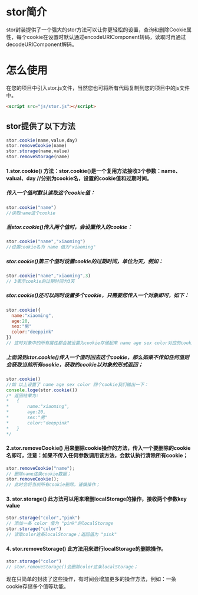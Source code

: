 # stor简介

stor封装提供了一个强大的stor方法可以让你更轻松的设置，查询和删除Cookie属性，每个cookie在设置时默认通过encodeURIComponent转码，读取时再通过decodeURIComponent解码。

# 怎么使用

在您的项目中引入stor.js文件，当然您也可将所有代码复制到您的项目中的js文件中。

```html
<script src="js/stor.js"></script>
```

## stor提供了以下方法

```javascript
stor.cookie(name,value,day)
stor.removeCookie(name)
stor.storage(name,value)
stor.removeStorage(name)
```

#### 1.stor.cookie() 方法：stor.cookie()是一个复用方法接收3个参数：name、valual、day    //分别为cookie名，设置的cookie值和过期时间。

   ##### 传入一个值时默认读取这个cookie值：

````javascript
stor.cookie("name")
//读取name这个cookie
````

  ##### 当stor.cookie()传入两个值时，会设置传入的cookie：

```javascript
stor.cookie("name","xiaoming")
//设置cookie名为 name 值为"xiaoming"
```

##### stor.cookie()第三个值时设置cookie的过期时间，单位为天，例如：

```javascript
stor.cookie("name","xiaoming",3)
// 3表示cookie的过期时间为3天
```

##### stor.cookie()还可以同时设置多个cookie，只需要您传入一个对象即可，如下：

```javascript
stor.cookie({
  name:"xiaoming",
  age:20,
  sex:"男"
  color:"deeppink"
})
// 这时对象中的所有属性都会被设置为cookie存储起来 name age sex color对应的cookie值为'xiaoming' 20 '男' 'deeppink'
```

##### 上面说到stor.cookie()传入一个值时回去这个cookie，那么如果不传如任何值则会获取当前所有cookie，获取的cookie以对象的形式返回；

````javascript
stor.cookie()
//如 以上设置了 name age sex color 四个cookie我们输出一下：
console.loge(stor.cookie())
/* 返回结果为: 
*	{
*  		name:"xiaoming",
*  		age:20,
*  		sex:"男"
*  		color:"deeppink"	
*	}
*/
````

#### 2.stor.removeCookie()	用来删除cookie操作的方法，传入一个要删除的cookie名即可，注意：如果不传入任何参数调用该方法，会默认执行清除所有cookie； 	

```javascript
stor.removeCookie("name");
// 删除name这条cookie数据；
stor.removeCookie();
// 此时会将当前所有cookie删除，谨慎操作；
```



#### 3. stor.storage()	此方法可以用来增删localStorage的操作，接收两个参数key value 

```javascript
stor.storage("color","pink")
// 添加一条 color 值为 "pink"的localStorage
stor.storage("color")
// 读取color这条localStorage；返回值为 "pink"
```

#### 4. stor.removeStorage()  此方法用来进行localStorage的删除操作。

```javascript
stor.storage("color")
// stor.removeStorage()会删除color这条localStorage；
```





现在只简单的封装了这些操作，有时间会增加更多的操作方法，例如：一条cookie存储多个值等功能。



